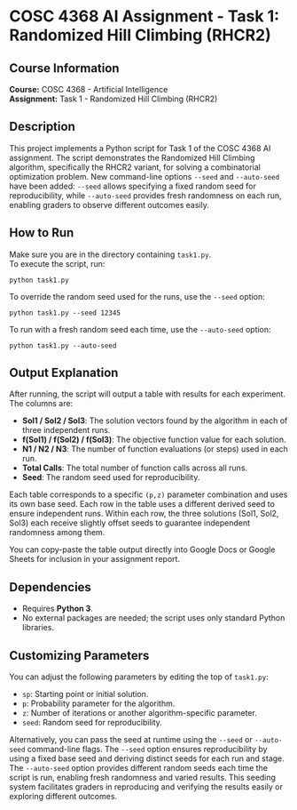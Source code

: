 # COSC 4368 AI Assignment - Task 1: Randomized Hill Climbing (RHCR2)

## Course Information
**Course:** COSC 4368 - Artificial Intelligence  
**Assignment:** Task 1 - Randomized Hill Climbing (RHCR2)

## Description
This project implements a Python script for Task 1 of the COSC 4368 AI assignment. The script demonstrates the Randomized Hill Climbing algorithm, specifically the RHCR2 variant, for solving a combinatorial optimization problem. New command-line options `--seed` and `--auto-seed` have been added: `--seed` allows specifying a fixed random seed for reproducibility, while `--auto-seed` provides fresh randomness on each run, enabling graders to observe different outcomes easily.

## How to Run
Make sure you are in the directory containing `task1.py`.  
To execute the script, run:
```
python task1.py
```
To override the random seed used for the runs, use the `--seed` option:
```
python task1.py --seed 12345
```
To run with a fresh random seed each time, use the `--auto-seed` option:
```
python task1.py --auto-seed
```

## Output Explanation
After running, the script will output a table with results for each experiment. The columns are:
- **Sol1 / Sol2 / Sol3**: The solution vectors found by the algorithm in each of three independent runs.
- **f(Sol1) / f(Sol2) / f(Sol3)**: The objective function value for each solution.
- **N1 / N2 / N3**: The number of function evaluations (or steps) used in each run.
- **Total Calls**: The total number of function calls across all runs.
- **Seed**: The random seed used for reproducibility.

Each table corresponds to a specific `(p,z)` parameter combination and uses its own base seed. Each row in the table uses a different derived seed to ensure independent runs. Within each row, the three solutions (Sol1, Sol2, Sol3) each receive slightly offset seeds to guarantee independent randomness among them.

You can copy-paste the table output directly into Google Docs or Google Sheets for inclusion in your assignment report.

## Dependencies
- Requires **Python 3**.
- No external packages are needed; the script uses only standard Python libraries.

## Customizing Parameters
You can adjust the following parameters by editing the top of `task1.py`:
- `sp`: Starting point or initial solution.
- `p`: Probability parameter for the algorithm.
- `z`: Number of iterations or another algorithm-specific parameter.
- `seed`: Random seed for reproducibility.

Alternatively, you can pass the seed at runtime using the `--seed` or `--auto-seed` command-line flags. The `--seed` option ensures reproducibility by using a fixed base seed and deriving distinct seeds for each run and stage. The `--auto-seed` option provides different random seeds each time the script is run, enabling fresh randomness and varied results. This seeding system facilitates graders in reproducing and verifying the results easily or exploring different outcomes.